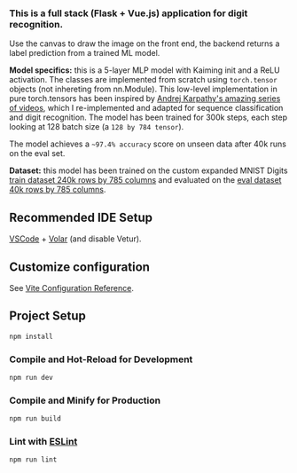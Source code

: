 ### This is a full stack (Flask + Vue.js) application for digit recognition.

Use the canvas to draw the image on the front end, the backend returns a label prediction from a trained ML model.

**Model specifics:** this is a 5-layer MLP model with Kaiming init and a ReLU activation. The classes are implemented from scratch using `torch.tensor` objects (not inhereting from nn.Module). This low-level implementation in pure torch.tensors has been inspired by [Andrej Karpathy's amazing series of videos](https://www.youtube.com/watch?v=P6sfmUTpUmc), which I re-implemented and adapted for sequence classification and digit recognition. The model has been trained for 300k steps, each step looking at 128 batch size (a `128 by 784 tensor`).

The model achieves a `~97.4% accuracy` score on unseen data after 40k runs on the eval set.

**Dataset:** this model has been trained on the custom expanded MNIST Digits [train dataset 240k rows by 785 columns](https://www.kaggle.com/datasets/deniscalin/emnist-digits?select=emnist-digits-train.csv) and evaluated on the [eval dataset 40k rows by 785 columns](https://www.kaggle.com/datasets/deniscalin/emnist-digits?select=emnist-digits-test.csv).

## Recommended IDE Setup

[VSCode](https://code.visualstudio.com/) + [Volar](https://marketplace.visualstudio.com/items?itemName=Vue.volar) (and disable Vetur).

## Customize configuration

See [Vite Configuration Reference](https://vite.dev/config/).

## Project Setup

```sh
npm install
```

### Compile and Hot-Reload for Development

```sh
npm run dev
```

### Compile and Minify for Production

```sh
npm run build
```

### Lint with [ESLint](https://eslint.org/)

```sh
npm run lint
```
